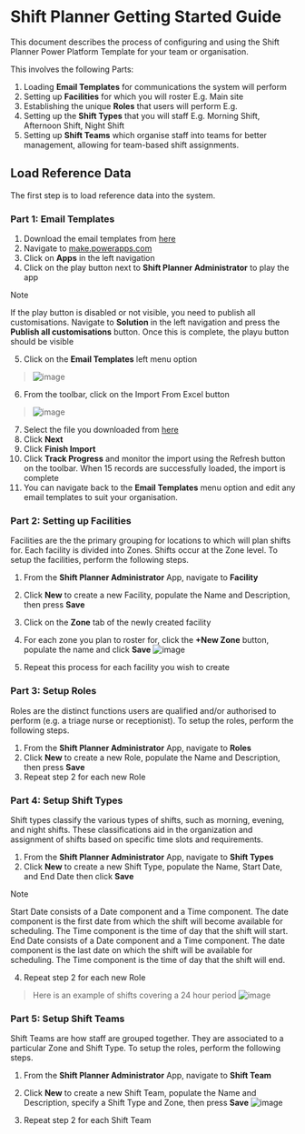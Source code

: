 # Shift Planner Getting Started Guide
This document describes the process of configuring and using the Shift Planner Power Platform Template for your team or organisation.

This involves the following Parts:
1. Loading **Email Templates** for communications the system will perform
2. Setting up **Facilities** for which you will roster E.g. Main site
3. Establishing the unique **Roles** that users will perform E.g. 
4. Setting up the **Shift Types** that you will staff E.g. Morning Shift, Afternoon Shift, Night Shift
5. Setting up **Shift Teams** which organise staff into teams for better management, allowing for team-based shift assignments.

## Load Reference Data
The first step is to load reference data into the system. 

### Part 1: Email Templates
1. Download the email templates from [here](Default-Email-Templates.xlsx)
2. Navigate to [make.powerapps.com](https://make.powerapps.com/)
3. Click on **Apps** in the left navigation
4. Click on the play button next to **Shift Planner Administrator** to play the app
> [!NOTE]
> If the play button is disabled or not visible, you need to publish all customisations. Navigate to **Solution** in the left navigation and press the **Publish all customisations** button. Once this is complete, the playu button should be visible
5. Click on the **Email Templates** left menu option
> ![image](https://github.com/user-attachments/assets/4a32de37-8a8d-47a3-bca8-ecf7a37fc1c6)
6. From the toolbar, click on the Import From Excel button
> ![image](https://github.com/user-attachments/assets/71df4b4e-e22e-4f2e-8a70-1a6f8baabab2)
7. Select the file you downloaded from [here](Default-Email-Templates.xlsx)
8. Click **Next**
9. Click **Finish Import**
10. Click **Track Progress** and monitor the import using the Refresh button on the toolbar. When 15 records are successfully loaded, the import is complete
11. You can navigate back to the **Email Templates** menu option and edit any email templates to suit your organisation.

### Part 2: Setting up Facilities
Facilities are the the primary grouping for locations to which will plan shifts for. Each facility is divided into Zones. Shifts occur at the Zone level. To setup the facilities, perform the following steps.

1. From the **Shift Planner Administrator** App, navigate to **Facility**
2. Click **New** to create a new Facility, populate the Name and Description, then press **Save**
3. Click on the **Zone** tab of the newly created facility
4. For each zone you plan to roster for, click the  **+New Zone** button, populate the name and click **Save**
![image](https://github.com/user-attachments/assets/65376b2a-426d-4793-a0be-477a712b9a39)

5. Repeat this process for each facility you wish to create

### Part 3: Setup Roles
Roles are the distinct functions users are qualified and/or authorised to perform (e.g. a triage nurse or receptionist). To setup the roles, perform the following steps.

1. From the **Shift Planner Administrator** App, navigate to **Roles**
2. Click **New** to create a new Role, populate the Name and Description, then press **Save**
3. Repeat step 2 for each new Role
   
### Part 4: Setup Shift Types
Shift types classify the various types of shifts, such as morning, evening, and night shifts. These classifications aid in the organization and assignment of shifts based on specific time slots and requirements.

1. From the **Shift Planner Administrator** App, navigate to **Shift Types**
2. Click **New** to create a new Shift Type, populate the Name, Start Date, and End Date then click **Save**
> [!NOTE]
> Start Date consists of a Date component and a Time component. The date component is the first date from which the shift will become available for scheduling. The Time component is the time of day that the shift will start.
> End Date consists of a Date component and a Time component. The date component is the last date on which the shift will be available for scheduling. The Time component is the time of day that the shift will end.
4. Repeat step 2 for each new Role
> Here is an example of shifts covering a 24 hour period
> ![image](https://github.com/user-attachments/assets/2f292777-1e7f-4985-8bbe-7f305d00b795)



### Part 5: Setup Shift Teams
Shift Teams are how staff are grouped together. They are associated to a particular Zone and Shift Type. To setup the roles, perform the following steps.

1. From the **Shift Planner Administrator** App, navigate to **Shift Team**
2. Click **New** to create a new Shift Team, populate the Name and Description, specify a Shift Type and Zone, then press **Save**
![image](https://github.com/user-attachments/assets/befc55b4-62db-4a44-80ed-b7b9c8a95b6e)

3. Repeat step 2 for each Shift Team

